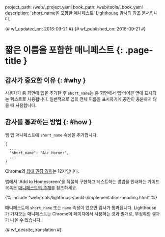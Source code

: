 project_path: /web/_project.yaml
book_path: /web/tools/_book.yaml
description: 'short_name을 포함한 매니페스트' Lighthouse 감사의 참조 문서입니다.

{# wf_updated_on: 2016-09-21 #}
{# wf_published_on: 2016-09-21 #}

# 짧은 이름을 포함한 매니페스트  {: .page-title }

## 감사가 중요한 이유 {: #why }

사용자가 홈 화면에 앱을 추가한 후 `short_name`는
홈 화면에서 앱 아이콘 옆에 표시되는 텍스트로 사용됩니다. 일반적으로
앱의 전체 이름을 표시하기에 공간이 충분하지 않을 때 사용합니다.

## 감사를 통과하는 방법 {: #how }

웹 앱 매니페스트에 `short_name` 속성을 추가합니다.

    {
      ...
      "short_name": "Air Horner",
      ...
    }

Chrome의 [최대 권장
길이](https://developer.chrome.com/apps/manifest/name#short_name)는 12자입니다.


앱에서 'Add to Homescreen'을 적절히 구현하고 테스트하는 방법을 안내하는 가이드 목록은 [매니페스트의 존재](manifest-exists#how)를
참조하세요.


{% include "web/tools/lighthouse/audits/implementation-heading.html" %}

매니페스트에 `short_name` 또는 `name` 속성이 있으면 감사가 통과됩니다.
Lighthouse가 가져오는 매니페스트는 Chrome이 페이지에서 사용하는 것과 별개로, 부정확한 결과가 나올 수 있습니다.



{# wf_devsite_translation #}
